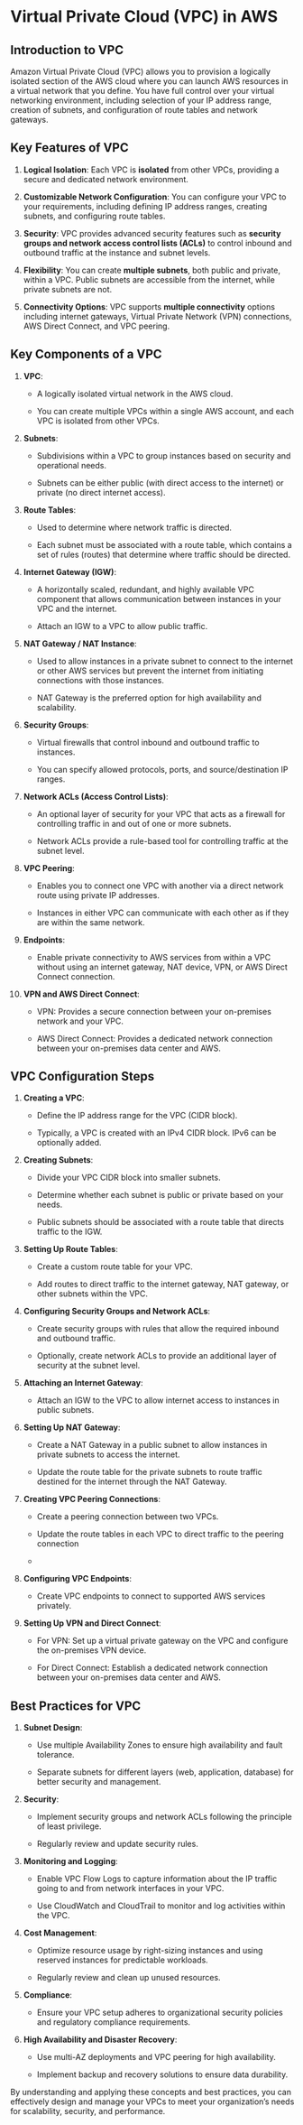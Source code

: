 <h1> Virtual Private Cloud (VPC) in AWS</h1>

<h2>Introduction to VPC</h2>

Amazon Virtual Private Cloud (VPC) allows you to provision a logically isolated section of the AWS cloud where you can launch AWS resources in a virtual network that you define. You have full control over your virtual networking environment, including selection of your IP address range, creation of subnets, and configuration of route tables and network gateways.


<h2>Key Features of VPC</h2>


1. **Logical Isolation**: Each VPC is **isolated** from other VPCs, providing a secure and dedicated network environment.
   
2. **Customizable Network Configuration**: You can configure your VPC to your requirements, including defining IP address ranges, creating subnets, and configuring route tables.
   
3. **Security**: VPC provides advanced security features such as **security groups and network access control lists (ACLs)** to control inbound and outbound traffic at the instance and subnet levels.
   
4. **Flexibility**: You can create **multiple subnets**, both public and private, within a VPC. Public subnets are accessible from the internet, while private subnets are not.
   
5. **Connectivity Options**: VPC supports **multiple connectivity** options including internet gateways, Virtual Private Network (VPN) connections, AWS Direct Connect, and VPC peering.

    
<h2> Key Components of a VPC</h2>


1. **VPC**:
   
   - A logically isolated virtual network in the AWS cloud.
     
   - You can create multiple VPCs within a single AWS account, and each VPC is isolated from other VPCs.
     

2. **Subnets**:
   
   - Subdivisions within a VPC to group instances based on security and operational needs.
     
   - Subnets can be either public (with direct access to the internet) or private (no direct internet access).
     

3. **Route Tables**:
   
   - Used to determine where network traffic is directed.
     
   - Each subnet must be associated with a route table, which contains a set of rules (routes) that determine where traffic should be directed.
     

4. **Internet Gateway (IGW)**:
   
   - A horizontally scaled, redundant, and highly available VPC component that allows communication between instances in your VPC and the internet.
     
   - Attach an IGW to a VPC to allow public traffic.
     

5. **NAT Gateway / NAT Instance**:
    
   - Used to allow instances in a private subnet to connect to the internet or other AWS services but prevent the internet from initiating connections with those instances.
     
   - NAT Gateway is the preferred option for high availability and scalability.
     

6. **Security Groups**:
    
   - Virtual firewalls that control inbound and outbound traffic to instances.
     
   - You can specify allowed protocols, ports, and source/destination IP ranges.
     

7. **Network ACLs (Access Control Lists)**:
    
   - An optional layer of security for your VPC that acts as a firewall for controlling traffic in and out of one or more subnets.
     
   - Network ACLs provide a rule-based tool for controlling traffic at the subnet level.
     

8. **VPC Peering**:
    
   - Enables you to connect one VPC with another via a direct network route using private IP addresses.
     
   - Instances in either VPC can communicate with each other as if they are within the same network.
     

9. **Endpoints**:
    
   - Enable private connectivity to AWS services from within a VPC without using an internet gateway, NAT device, VPN, or AWS Direct Connect connection.
     

10. **VPN and AWS Direct Connect**:
    
    - VPN: Provides a secure connection between your on-premises network and your VPC.
      
    - AWS Direct Connect: Provides a dedicated network connection between your on-premises data center and AWS.
      

<h2>VPC Configuration Steps</h2>


1. **Creating a VPC**:
   
   - Define the IP address range for the VPC (CIDR block).
     
   - Typically, a VPC is created with an IPv4 CIDR block. IPv6 can be optionally added.
     

2. **Creating Subnets**:
   
   - Divide your VPC CIDR block into smaller subnets.
     
   - Determine whether each subnet is public or private based on your needs.
     
   - Public subnets should be associated with a route table that directs traffic to the IGW.
     

3. **Setting Up Route Tables**:
   
   - Create a custom route table for your VPC.
     
   - Add routes to direct traffic to the internet gateway, NAT gateway, or other subnets within the VPC.
     

4. **Configuring Security Groups and Network ACLs**:
   
   - Create security groups with rules that allow the required inbound and outbound traffic.
     
   - Optionally, create network ACLs to provide an additional layer of security at the subnet level.
     

5. **Attaching an Internet Gateway**:
    
   - Attach an IGW to the VPC to allow internet access to instances in public subnets.
     

6. **Setting Up NAT Gateway**:
    
   - Create a NAT Gateway in a public subnet to allow instances in private subnets to access the internet.
     
   - Update the route table for the private subnets to route traffic destined for the internet through the NAT Gateway.
     

7. **Creating VPC Peering Connections**:
    
   - Create a peering connection between two VPCs.
     
   - Update the route tables in each VPC to direct traffic to the peering connection
   - 

8. **Configuring VPC Endpoints**:
    
   - Create VPC endpoints to connect to supported AWS services privately.
     

9. **Setting Up VPN and Direct Connect**:
    
   - For VPN: Set up a virtual private gateway on the VPC and configure the on-premises VPN device.
     
   - For Direct Connect: Establish a dedicated network connection between your on-premises data center and AWS.
     

<h2>Best Practices for VPC</h2>


1. **Subnet Design**:
   
   - Use multiple Availability Zones to ensure high availability and fault tolerance.
     
   - Separate subnets for different layers (web, application, database) for better security and management.
     

2. **Security**:
   
   - Implement security groups and network ACLs following the principle of least privilege.
     
   - Regularly review and update security rules.
     

3. **Monitoring and Logging**:
   
   - Enable VPC Flow Logs to capture information about the IP traffic going to and from network interfaces in your VPC.
     
   - Use CloudWatch and CloudTrail to monitor and log activities within the VPC.
     

4. **Cost Management**:
   
   - Optimize resource usage by right-sizing instances and using reserved instances for predictable workloads.
     
   - Regularly review and clean up unused resources.
     

5. **Compliance**:
    
   - Ensure your VPC setup adheres to organizational security policies and regulatory compliance requirements.
     

6. **High Availability and Disaster Recovery**:
    
   - Use multi-AZ deployments and VPC peering for high availability.
     
   - Implement backup and recovery solutions to ensure data durability.
     

By understanding and applying these concepts and best practices, you can effectively design and manage your VPCs to meet your organization’s needs for scalability, security, and performance.
